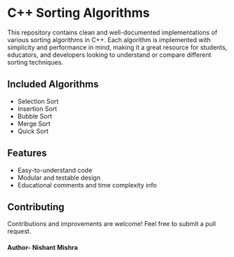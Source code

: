 # C++ Sorting Algorithms

This repository contains clean and well-documented implementations of various sorting algorithms in C++. Each algorithm is implemented with simplicity and performance in mind, making it a great resource for students, educators, and developers looking to understand or compare different sorting techniques.

## Included Algorithms

- Selection Sort
- Insertion Sort
- Bubble Sort
- Merge Sort
- Quick Sort

## Features

- Easy-to-understand code
- Modular and testable design
- Educational comments and time complexity info

## Contributing
Contributions and improvements are welcome! Feel free to submit a pull request.

#### Author- Nishant Mishra
